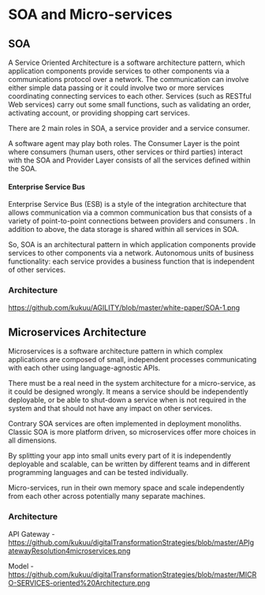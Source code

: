 # SOA and Micro-services

## SOA
A Service Oriented Architecture is a software architecture pattern, which application components provide services to other components via a communications protocol over a network. The communication can involve either simple data passing or it could involve two or more services coordinating connecting services to each other. Services (such as RESTful Web services) carry out some small functions, such as validating an order, activating account, or providing shopping cart services.

There are 2 main roles in SOA, a service provider and a service consumer. 

A software agent may play both roles. The Consumer Layer is the point where consumers (human users, other services or third parties) interact with the SOA and Provider Layer consists of all the services defined within the SOA. 

#### Enterprise Service Bus

Enterprise Service Bus (ESB) is a style of the integration architecture that allows communication via a common communication bus that consists of a variety of point-to-point connections between providers and consumers . In addition to above, the data storage is shared within all services in SOA.


So, SOA is an architectural pattern in which application components provide services to other components via a network. Autonomous units of business functionality: each service provides a business function that is independent of other services.

### Architecture

https://github.com/kukuu/AGILITY/blob/master/white-paper/SOA-1.png

## Microservices Architecture

Microservices is a software architecture pattern in which complex applications are composed of small, independent processes communicating with each other using language-agnostic APIs. 

There must be a real need in the system architecture for a micro-service, as it could be designed wrongly. It means a service should be independently deployable, or be able to shut-down a service when is not required in the system and that should not have any impact on other services.

Contrary SOA services are often implemented in deployment monoliths. Classic SOA is more platform driven, so microservices offer more choices in all dimensions.

By splitting your app into small units every part of it is independently deployable and scalable, can be written by different teams and in different programming languages and can be tested individually. 


Micro-services, run in their own memory space and scale independently from each other across potentially many separate machines. 


### Architecture  
API Gateway  - https://github.com/kukuu/digitalTransformationStrategies/blob/master/APIgatewayResolution4microservices.png 

Model - https://github.com/kukuu/digitalTransformationStrategies/blob/master/MICRO-SERVICES-oriented%20Architecture.png


